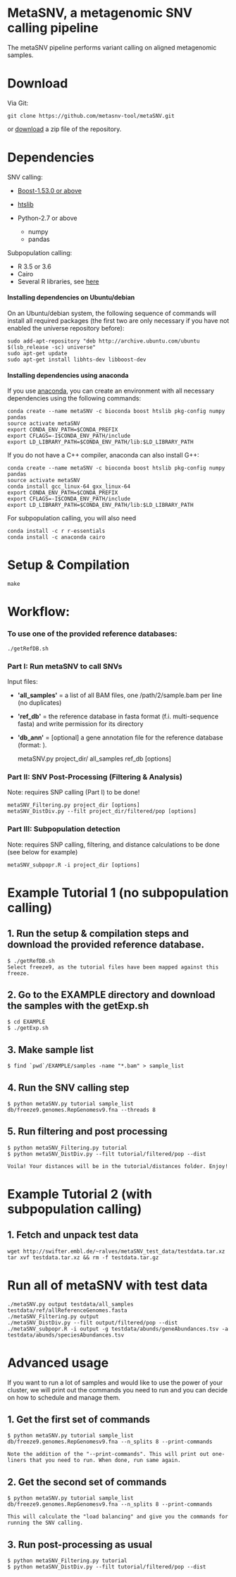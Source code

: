 # MetaSNV, a metagenomic SNV calling pipeline


The metaSNV pipeline performs variant calling on aligned metagenomic samples.


Download
========

Via Git:

    git clone https://github.com/metasnv-tool/metaSNV.git
    
or [download](https://git.embl.de/metasnv-tool/metaSNV/repository/archive.zip?ref=master) a zip file of the repository.

Dependencies
============

SNV calling:

* [Boost-1.53.0 or above](http://www.boost.org/users/download/)

* [htslib](http://www.htslib.org/)
 
* Python-2.7 or above
    * numpy
    * pandas

Subpopulation calling:

* R 3.5 or 3.6 [](https://www.r-project.org/)
* Cairo [](http://cairographics.org/)
* Several R libraries, see [here](src/subpopr/R/installOrLoadPackages.R)


#### Installing dependencies on Ubuntu/debian

On an Ubuntu/debian system, the following sequence of commands will install all
required packages (the first two are only necessary if you have not enabled the
universe repository before):


    sudo add-apt-repository "deb http://archive.ubuntu.com/ubuntu $(lsb_release -sc) universe"
    sudo apt-get update
    sudo apt-get install libhts-dev libboost-dev

#### Installing dependencies using anaconda

If you use [anaconda](https://www.anaconda.com/products/individual), you can create an
environment with all necessary dependencies using the following commands:

    conda create --name metaSNV -c bioconda boost htslib pkg-config numpy pandas
    source activate metaSNV
    export CONDA_ENV_PATH=$CONDA_PREFIX
    export CFLAGS=-I$CONDA_ENV_PATH/include
    export LD_LIBRARY_PATH=$CONDA_ENV_PATH/lib:$LD_LIBRARY_PATH

If you do not have a C++ compiler, anaconda can also install G++:

    conda create --name metaSNV -c bioconda boost htslib pkg-config numpy pandas
    source activate metaSNV
    conda install gcc_linux-64 gxx_linux-64 
    export CONDA_ENV_PATH=$CONDA_PREFIX
    export CFLAGS=-I$CONDA_ENV_PATH/include
    export LD_LIBRARY_PATH=$CONDA_ENV_PATH/lib:$LD_LIBRARY_PATH

For subpopulation calling, you will also need

    conda install -c r r-essentials
    conda install -c anaconda cairo

Setup & Compilation
===================

    make

Workflow:
=========

### To use one of the provided reference databases:

    ./getRefDB.sh
    
### Part I: Run metaSNV to call SNVs

Input files: 

* **'all\_samples'**  = a list of all BAM files, one /path/2/sample.bam per line (no duplicates)
* **'ref\_db'**       = the reference database in fasta format (f.i. multi-sequence fasta) and write permission for its directory
* **'db\_ann'** = [optional] a gene annotation file for the reference database (format: ).


    metaSNV.py project_dir/ all_samples ref_db [options]

### Part II: SNV Post-Processing (Filtering & Analysis)
Note: requires SNP calling (Part I) to be done!

    metaSNV_Filtering.py project_dir [options]
    metaSNV_DistDiv.py --filt project_dir/filtered/pop [options]

### Part III: Subpopulation detection

Note: requires SNP calling, filtering, and distance calculations to be done (see below for example)

    metaSNV_subpopr.R -i project_dir [options]






Example Tutorial 1 (no subpopulation calling)
===================

## 1. Run the setup & compilation steps and download the provided reference database. 

    $ ./getRefDB.sh
    Select freeze9, as the tutorial files have been mapped against this freeze. 

## 2. Go to the EXAMPLE directory and download the samples with the getExp.sh

    $ cd EXAMPLE
    $ ./getExp.sh

## 3. Make sample list

    $ find `pwd`/EXAMPLE/samples -name "*.bam" > sample_list

## 4. Run the SNV calling step

    $ python metaSNV.py tutorial sample_list db/freeze9.genomes.RepGenomesv9.fna --threads 8

## 5. Run filtering and post processing

    $ python metaSNV_Filtering.py tutorial 
    $ python metaSNV_DistDiv.py --filt tutorial/filtered/pop --dist
    
    Voila! Your distances will be in the tutorial/distances folder. Enjoy!




Example Tutorial 2 (with subpopulation calling)
===================

## 1. Fetch and unpack test data

    wget http://swifter.embl.de/~ralves/metaSNV_test_data/testdata.tar.xz
    tar xvf testdata.tar.xz && rm -f testdata.tar.gz

# Run all of metaSNV with test data

    ./metaSNV.py output testdata/all_samples testdata/ref/allReferenceGenomes.fasta
    ./metaSNV_Filtering.py output
    ./metaSNV_DistDiv.py --filt output/filtered/pop --dist
    ./metaSNV_subpopr.R -i output -g testdata/abunds/geneAbundances.tsv -a testdata/abunds/speciesAbundances.tsv


Advanced usage 
==================================

If you want to run a lot of samples and would like to use the power of your cluster, we will print out the commands you need to
run and you can decide on how to schedule and manage them.

## 1. Get the first set of commands
    
    $ python metaSNV.py tutorial sample_list db/freeze9.genomes.RepGenomesv9.fna --n_splits 8 --print-commands
    
    Note the addition of the "--print-commands". This will print out one-liners that you need to run. When done, run same again.

## 2. Get the second set of commands
 
    $ python metaSNV.py tutorial sample_list db/freeze9.genomes.RepGenomesv9.fna --n_splits 8 --print-commands
    
    This will calculate the "load balancing" and give you the commands for running the SNV calling.
    
## 3. Run post-processing as usual

    $ python metaSNV_Filtering.py tutorial 
    $ python metaSNV_DistDiv.py --filt tutorial/filtered/pop --dist

